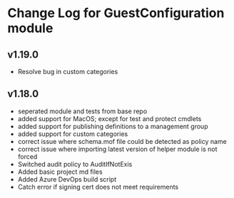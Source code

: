 # Change Log for GuestConfiguration module

## v1.19.0

- Resolve bug in custom categories

## v1.18.0

- seperated module and tests from base repo
- added support for MacOS; except for test and protect cmdlets
- added support for publishing definitions to a management group
- added support for custom categories
- correct issue where schema.mof file could be detected as policy name
- correct issue where importing latest version of helper module is not forced
- Switched audit policy to AuditIfNotExis
- Added basic project md files
- Added Azure DevOps build script
- Catch error if signing cert does not meet requirements
